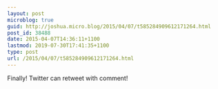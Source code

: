 ```yaml
---
layout: post
microblog: true
guid: http://joshua.micro.blog/2015/04/07/t585284909612171264.html
post_id: 38488
date: 2015-04-07T14:36:11+1100
lastmod: 2019-07-30T17:41:35+1100
type: post
url: /2015/04/07/t585284909612171264.html
---
```

Finally! Twitter can retweet with comment!
